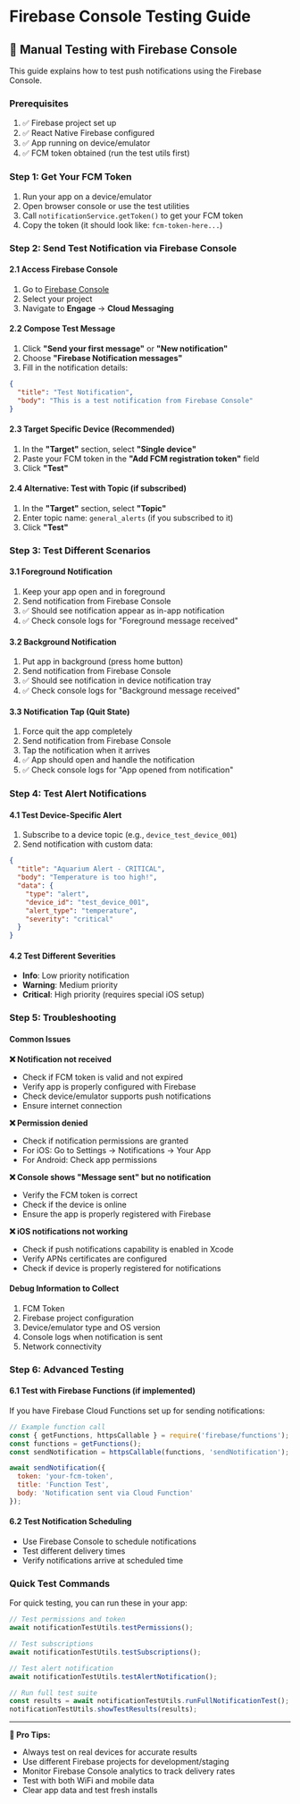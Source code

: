 # Firebase Console Testing Guide

## 📱 Manual Testing with Firebase Console

This guide explains how to test push notifications using the Firebase Console.

### Prerequisites
1. ✅ Firebase project set up
2. ✅ React Native Firebase configured
3. ✅ App running on device/emulator
4. ✅ FCM token obtained (run the test utils first)

### Step 1: Get Your FCM Token
1. Run your app on a device/emulator
2. Open browser console or use the test utilities
3. Call `notificationService.getToken()` to get your FCM token
4. Copy the token (it should look like: `fcm-token-here...`)

### Step 2: Send Test Notification via Firebase Console

#### 2.1 Access Firebase Console
1. Go to [Firebase Console](https://console.firebase.google.com/)
2. Select your project
3. Navigate to **Engage** → **Cloud Messaging**

#### 2.2 Compose Test Message
1. Click **"Send your first message"** or **"New notification"**
2. Choose **"Firebase Notification messages"**
3. Fill in the notification details:

```json
{
  "title": "Test Notification",
  "body": "This is a test notification from Firebase Console"
}
```

#### 2.3 Target Specific Device (Recommended)
1. In the **"Target"** section, select **"Single device"**
2. Paste your FCM token in the **"Add FCM registration token"** field
3. Click **"Test"**

#### 2.4 Alternative: Test with Topic (if subscribed)
1. In the **"Target"** section, select **"Topic"**
2. Enter topic name: `general_alerts` (if you subscribed to it)
3. Click **"Test"**

### Step 3: Test Different Scenarios

#### 3.1 Foreground Notification
1. Keep your app open and in foreground
2. Send notification from Firebase Console
3. ✅ Should see notification appear as in-app notification
4. ✅ Check console logs for "Foreground message received"

#### 3.2 Background Notification
1. Put app in background (press home button)
2. Send notification from Firebase Console
3. ✅ Should see notification in device notification tray
4. ✅ Check console logs for "Background message received"

#### 3.3 Notification Tap (Quit State)
1. Force quit the app completely
2. Send notification from Firebase Console
3. Tap the notification when it arrives
4. ✅ App should open and handle the notification
5. ✅ Check console logs for "App opened from notification"

### Step 4: Test Alert Notifications

#### 4.1 Test Device-Specific Alert
1. Subscribe to a device topic (e.g., `device_test_device_001`)
2. Send notification with custom data:

```json
{
  "title": "Aquarium Alert - CRITICAL",
  "body": "Temperature is too high!",
  "data": {
    "type": "alert",
    "device_id": "test_device_001",
    "alert_type": "temperature",
    "severity": "critical"
  }
}
```

#### 4.2 Test Different Severities
- **Info**: Low priority notification
- **Warning**: Medium priority
- **Critical**: High priority (requires special iOS setup)

### Step 5: Troubleshooting

#### Common Issues

**❌ Notification not received**
- Check if FCM token is valid and not expired
- Verify app is properly configured with Firebase
- Check device/emulator supports push notifications
- Ensure internet connection

**❌ Permission denied**
- Check if notification permissions are granted
- For iOS: Go to Settings → Notifications → Your App
- For Android: Check app permissions

**❌ Console shows "Message sent" but no notification**
- Verify the FCM token is correct
- Check if the device is online
- Ensure the app is properly registered with Firebase

**❌ iOS notifications not working**
- Check if push notifications capability is enabled in Xcode
- Verify APNs certificates are configured
- Check if device is properly registered for notifications

#### Debug Information to Collect
1. FCM Token
2. Firebase project configuration
3. Device/emulator type and OS version
4. Console logs when notification is sent
5. Network connectivity

### Step 6: Advanced Testing

#### 6.1 Test with Firebase Functions (if implemented)
If you have Firebase Cloud Functions set up for sending notifications:

```javascript
// Example function call
const { getFunctions, httpsCallable } = require('firebase/functions');
const functions = getFunctions();
const sendNotification = httpsCallable(functions, 'sendNotification');

await sendNotification({
  token: 'your-fcm-token',
  title: 'Function Test',
  body: 'Notification sent via Cloud Function'
});
```

#### 6.2 Test Notification Scheduling
- Use Firebase Console to schedule notifications
- Test different delivery times
- Verify notifications arrive at scheduled time

### Quick Test Commands

For quick testing, you can run these in your app:

```typescript
// Test permissions and token
await notificationTestUtils.testPermissions();

// Test subscriptions
await notificationTestUtils.testSubscriptions();

// Test alert notification
await notificationTestUtils.testAlertNotification();

// Run full test suite
const results = await notificationTestUtils.runFullNotificationTest();
notificationTestUtils.showTestResults(results);
```

---

**🎯 Pro Tips:**
- Always test on real devices for accurate results
- Use different Firebase projects for development/staging
- Monitor Firebase Console analytics to track delivery rates
- Test with both WiFi and mobile data
- Clear app data and test fresh installs
